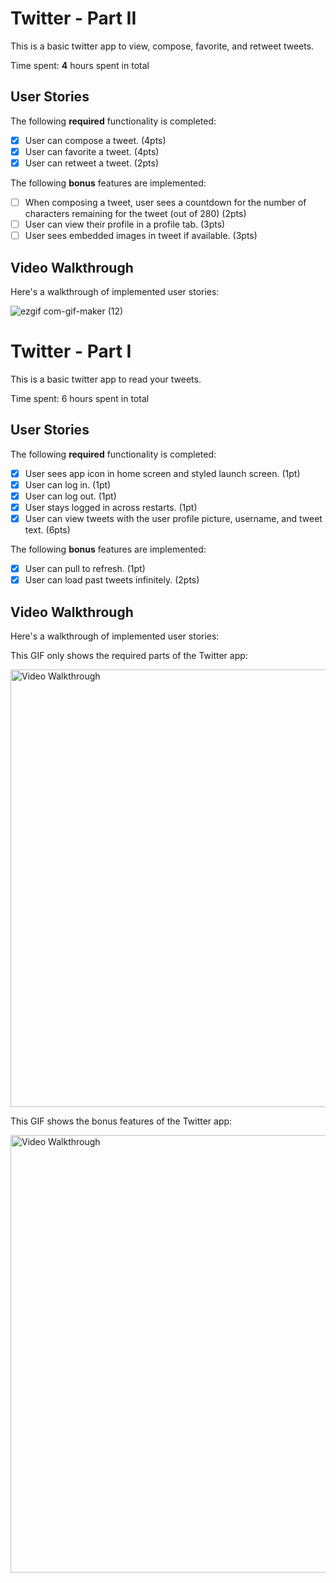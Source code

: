 # Twitter - Part II

This is a basic twitter app to view, compose, favorite, and retweet tweets.

Time spent: **4** hours spent in total

## User Stories

The following **required** functionality is completed:

- [x] User can compose a tweet. (4pts)
- [x] User can favorite a tweet. (4pts)
- [x] User can retweet a tweet. (2pts)

The following **bonus** features are implemented:

- [ ] When composing a tweet, user sees a countdown for the number of characters remaining for the tweet (out of 280) (2pts)
- [ ] User can view their profile in a profile tab. (3pts)
- [ ] User sees embedded images in tweet if available. (3pts)

## Video Walkthrough

Here's a walkthrough of implemented user stories:

![ezgif com-gif-maker (12)](https://user-images.githubusercontent.com/72881310/135721684-7de341cd-253a-464d-852f-fb40483e3c68.gif)

# Twitter - Part I

This is a basic twitter app to read your tweets.

Time spent: 6 hours spent in total

## User Stories

The following **required** functionality is completed:

- [x] User sees app icon in home screen and styled launch screen. (1pt)
- [x] User can log in. (1pt)
- [x] User can log out. (1pt)
- [x] User stays logged in across restarts. (1pt)
- [x] User can view tweets with the user profile picture, username, and tweet text. (6pts)

The following **bonus** features are implemented:

- [x] User can pull to refresh. (1pt)
- [x] User can load past tweets infinitely. (2pts)

## Video Walkthrough

Here's a walkthrough of implemented user stories:

This GIF only shows the required parts of the Twitter app:

<img src='https://user-images.githubusercontent.com/72881310/134709323-86378554-3186-43fd-a26a-89dcddf4fd87.gif' title='Video Walkthrough' width='' height = '700' alt='Video Walkthrough' />



This GIF shows the bonus features of the Twitter app:

<img src='https://user-images.githubusercontent.com/72881310/134710816-4bfdd6c7-e185-4885-9a2e-6402fa3e9129.gif' title='Video Walkthrough' width='' height = '700' alt='Video Walkthrough' />

